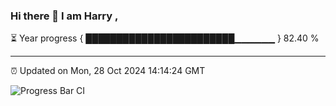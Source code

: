 ### Hi there 👋 I am Harry , 

⏳ Year progress { ████████████████████████▁▁▁▁▁▁ } 82.40 %

---

⏰ Updated on Mon, 28 Oct 2024 14:14:24 GMT

![Progress Bar CI](https://github.com/duykhang68/duykhang68/workflows/Progress%20Bar%20CI/badge.svg)
